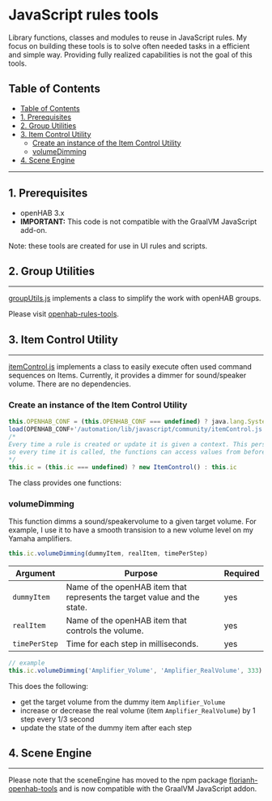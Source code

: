 # JavaScript rules tools

Library functions, classes and modules to reuse in JavaScript rules. My focus on building these tools is to solve often needed tasks in a efficient and simple way. Providing fully realized capabilities is not the goal of this tools.

## Table of Contents
- [Table of Contents](#table-of-contents)
- [1. Prerequisites](#1-prerequisites)
- [2. Group Utilities](#2-group-utilities)
- [3. Item Control Utility](#3-item-control-utility)
  - [Create an instance of the Item Control Utility](#create-an-instance-of-the-item-control-utility)
  - [volumeDimming](#volumedimming)
- [4. Scene Engine](#4-scene-engine)

***
## 1. Prerequisites

* openHAB 3.x
* __IMPORTANT:__ This code is not compatible with the GraalVM JavaScript add-on.

Note: these tools are created for use in UI rules and scripts.


## 2. Group Utilities
***

[groupUtils.js](https://github.com/rkoshak/openhab-rules-tools/blob/main/group_utils/javascript/automation/lib/javascript/community/groupUtils.js) implements a class to simplify the work with openHAB groups.

Please visit [openhab-rules-tools](https://github.com/rkoshak/openhab-rules-tools/tree/main/group_utils).


## 3. Item Control Utility
***

[itemControl.js](./itemControl.js) implements a class to easily execute often used command sequences on Items.
Currently, it provides a dimmer for sound/speaker volume.
There are no dependencies.

### Create an instance of the Item Control Utility
```javascript
this.OPENHAB_CONF = (this.OPENHAB_CONF === undefined) ? java.lang.System.getenv("OPENHAB_CONF") : this.OPENHAB_CONF
load(OPENHAB_CONF+'/automation/lib/javascript/community/itemControl.js')
/*
Every time a rule is created or update it is given a context. This persists the function in the context, 
so every time it is called, the functions can access values from before.
*/
this.ic = (this.ic === undefined) ? new ItemControl() : this.ic
```

The class provides one functions:

### volumeDimming
This function dimms a sound/speakervolume to a given target volume. For example, I use it to have a smooth transision to a new volume level on my Yamaha amplifiers.
```javascript
this.ic.volumeDimming(dummyItem, realItem, timePerStep)
```
Argument | Purpose | Required
-|-|-
`dummyItem` | Name of the openHAB item that represents the target value and the state. | yes
`realItem` | Name of the openHAB item that controls the volume. | yes
`timePerStep` | Time for each step in milliseconds. | yes
```javascript
// example
this.ic.volumeDimming('Amplifier_Volume', 'Amplifier_RealVolume', 333)
```
This does the following:
* get the target volume from the dummy item `Amplifier_Volume`
* increase or decrease the real volume (item `Amplifier_RealVolume`) by 1 step every 1/3 second
* update the state of the dummy item after each step

## 4. Scene Engine
***
Please note that the sceneEngine has moved to the npm package [florianh-openhab-tools](https://www.npmjs.com/package/florianh-openhab-tools) 
and is now compatible with the GraalVM JavaScript addon.

